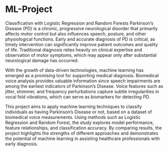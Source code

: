 # ML-Project
Classification with Logistic Regression and Random Forests 
Parkinson’s Disease (PD) is a chronic, progressive neurological disorder that primarily affects motor control but also influences speech, posture, and other physiological functions. Early and accurate diagnosis of PD is critical, as timely intervention can significantly improve patient outcomes and quality of life. Traditional diagnosis relies heavily on clinical expertise and observation of motor symptoms, which may appear only after substantial neurological damage has occurred. 

With the growth of data-driven technologies, machine learning has emerged as a promising tool for supporting medical diagnosis. Biomedical voice analysis provides valuable information since speech impairments are among the earliest indicators of Parkinson’s Disease. Voice features such as jitter, shimmer, and frequency perturbations capture subtle irregularities in vocal fold vibrations, which can serve as biomarkers for detecting PD. 

This project aims to apply machine learning techniques to classify individuals as having Parkinson’s Disease or not, based on a dataset of biomedical voice measurements. Using methods such as Logistic Regression and Random Forest, the study explores model performance, feature relationships, and classification accuracy. By comparing results, the project highlights the strengths of different approaches and demonstrates the potential of machine learning in assisting healthcare professionals with early diagnosis. 
